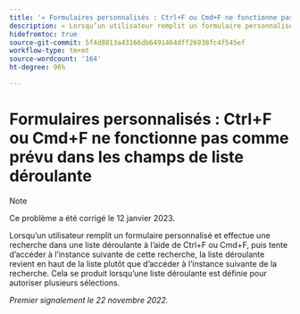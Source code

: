```yaml
---
title: '« Formulaires personnalisés : Ctrl+F ou Cmd+F ne fonctionne pas comme prévu dans les champs de liste déroulante »'
description: « Lorsqu’un utilisateur remplit un formulaire personnalisé et effectue une recherche dans une liste déroulante à l’aide de Ctrl+F ou Cmd+F, puis tente d’accéder à l’instance suivante de cette recherche, la liste déroulante revient en haut de la liste plutôt que d’accéder à l’instance suivante de la recherche. Cela se produit lorsqu’une liste déroulante est définie pour autoriser plusieurs sélections.
hidefromtoc: true
source-git-commit: 5f4d8813a43166db6491464dff26938fc4f545ef
workflow-type: tm+mt
source-wordcount: '164'
ht-degree: 96%

---
```



# Formulaires personnalisés : Ctrl+F ou Cmd+F ne fonctionne pas comme prévu dans les champs de liste déroulante

>[!NOTE]
>
>Ce problème a été corrigé le 12 janvier 2023.

Lorsqu’un utilisateur remplit un formulaire personnalisé et effectue une recherche dans une liste déroulante à l’aide de Ctrl+F ou Cmd+F, puis tente d’accéder à l’instance suivante de cette recherche, la liste déroulante revient en haut de la liste plutôt que d’accéder à l’instance suivante de la recherche. Cela se produit lorsqu’une liste déroulante est définie pour autoriser plusieurs sélections.

_Premier signalement le 22 novembre 2022._


